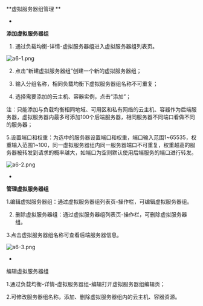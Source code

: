 **虚拟服务器组管理
**

* 
**添加虚拟服务器组**

1. 通过负载均衡-详情-虚拟服务器组进入虚拟服务器组列表页。

![a6-1.png](https://img1.jcloudcs.com/cms/059e1ad1-c897-4abe-9bef-853305ee3e5f20180629022608.png)

2. 点击“新建虚拟服务器组”创建一个新的虚拟服务器组；

3. 输入分组名称，相同负载均衡下虚拟服务器组名称不可重复；

4. 选择需要添加的云主机、容器实例，点击“添加”；

注：只能添加与负载均衡相同地域、可用区和私有网络的云主机、容器作为后端服务器，虚拟服务器内最多可添加100个后端服务器，相同服务器不同端口看做不同的服务器；

5.设置端口和权重：为选中的服务器设置端口和权重，端口输入范围1~65535，权重输入范围1~100，同一虚拟服务器组内同一服务器端口不可重复，权重越高的服务器被转发到请求的概率越大，如端口为空则默认使用后端服务的端口进行转发。

![a6-2.png](https://img1.jcloudcs.com/cms/4080d281-3e54-4fd9-90d5-0093abd5f9cd20180629022628.png)

* 
**管理虚拟服务器组**

1.编辑虚拟服务器组：通过虚拟服务器组列表页-操作栏，可编辑虚拟服务器组。

2. 删除虚拟服务器组：通过虚拟服务器组列表页-操作栏，可删除虚拟服务器组。

3.点击虚拟服务器组名称可查看后端服务器信息。

![a6-3.png](https://img1.jcloudcs.com/cms/7dca12ba-b9a1-45ef-8c46-5efcde16bcfc20180629022646.png)

* 
编辑虚拟服务器组

1.通过负载均衡-详情-虚拟服务器组-编辑打开虚拟服务器组编辑页；

2.可修改服务器组名称，添加、删除虚拟服务器组内的云主机、容器资源。